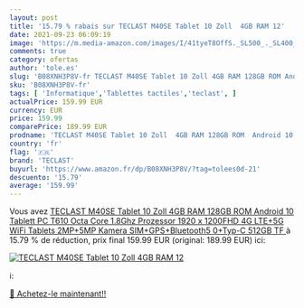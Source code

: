 ```yaml
---
layout: post
title: '15.79 % rabais sur TECLAST M40SE Tablet 10 Zoll  4GB RAM 12'
date: 2021-09-23 06:09:19
image: 'https://m.media-amazon.com/images/I/41tyeT8OffS._SL500_._SL400_.jpg'
comments: true
category: ofertas
author: 'tole.es'
slug: 'B08XNH3P8V-fr TECLAST M40SE Tablet 10 Zoll 4GB RAM 128GB ROM Android 10...'
sku: 'B08XNH3P8V-fr'
tags: [ 'Informatique','Tablettes tactiles','teclast', ]
actualPrice: 159.99 EUR
currency: EUR
price: 159.99
comparePrice: 189.99 EUR
prodname: 'TECLAST M40SE Tablet 10 Zoll  4GB RAM 128GB ROM  Android 10 Tablett PC T610 Octa Core 1.8Ghz Prozessor  1920 x 1200FHD  4G LTE+5G WiFi Tablets  2MP+5MP Kamera  SIM+GPS+Bluetooth5 0+Typ-C 512GB TF '
country: 'fr'
flag: '🇫🇷'
brand: 'TECLAST'
buyurl: 'https://www.amazon.fr/dp/B08XNH3P8V/?tag=tolees0d-21'
descuento: '15.79'
average: '159.99'
---
```


Vous avez [TECLAST M40SE Tablet 10 Zoll  4GB RAM 128GB ROM  Android 10 Tablett PC T610 Octa Core 1.8Ghz Prozessor  1920 x 1200FHD  4G LTE+5G WiFi Tablets  2MP+5MP Kamera  SIM+GPS+Bluetooth5 0+Typ-C 512GB TF ](https://www.amazon.fr/dp/B08XNH3P8V/?tag=tolees0d-21)  à  15.79 % de réduction, prix final  159.99 EUR (original: 189.99 EUR) ici:

[![TECLAST M40SE Tablet 10 Zoll  4GB RAM 12](https://m.media-amazon.com/images/I/41tyeT8OffS._SL500_._SL400_.jpg)](https://www.amazon.fr/dp/B08XNH3P8V/?tag=tolees0d-21)

ℹ️:


[🛒 Achetez-le maintenant!!](https://www.amazon.fr/dp/B08XNH3P8V/?tag=tolees0d-21)
